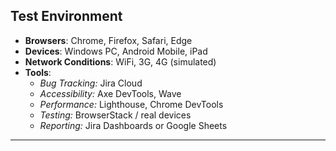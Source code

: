 ##  Test Environment  

- **Browsers**: Chrome, Firefox, Safari, Edge  
- **Devices**: Windows PC, Android Mobile, iPad  
- **Network Conditions**: WiFi, 3G, 4G (simulated)  
- **Tools**:  
  - *Bug Tracking:* Jira Cloud  
  - *Accessibility:* Axe DevTools, Wave  
  - *Performance:* Lighthouse, Chrome DevTools  
  - *Testing:* BrowserStack / real devices  
  - *Reporting:* Jira Dashboards or Google Sheets  

---
